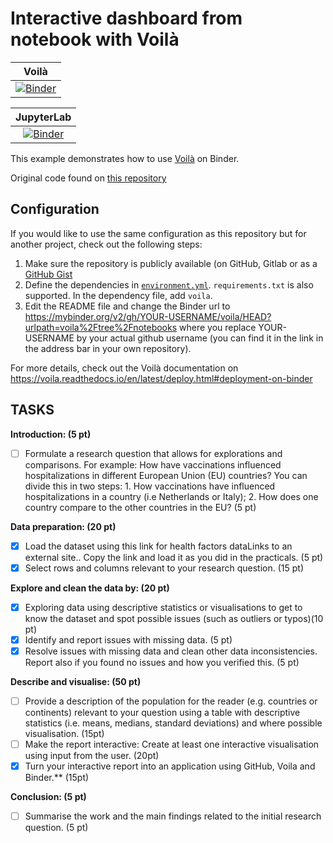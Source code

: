 # Interactive dashboard from notebook with Voilà


| Voilà |
| :---------------------: |
| [![Binder](https://mybinder.org/badge_logo.svg)](https://mybinder.org/v2/gh/Peiprjs/voila/HEAD?urlpath=voila%2Ftree%2Fnotebooks) |

| JupyterLab |
| :---------------------: |
| [![Binder](https://mybinder.org/badge_logo.svg)](https://mybinder.org/v2/gh/Peiprjs/voila/HEAD?urlpath=lab%2Ftree%2Fnotebooks) |


This example demonstrates how to use [Voilà](https://github.com/voila-dashboards/voila) on Binder.

Original code found on [this repository](https://github.com/binder-examples/voila)

## Configuration

If you would like to use the same configuration as this repository but for another project, check out the following steps:

1. Make sure the repository is publicly available (on GitHub, Gitlab or as a [GitHub Gist](https://gist.github.com)
2. Define the dependencies in [`environment.yml`](./environment.yml). `requirements.txt` is also supported. In the dependency file, add `voila`.
3. Edit the README file and change the Binder url to https://mybinder.org/v2/gh/YOUR-USERNAME/voila/HEAD?urlpath=voila%2Ftree%2Fnotebooks where you replace YOUR-USERNAME by your actual github username (you can find it in the link in the address bar in your own repository).

For more details, check out the Voilà documentation on https://voila.readthedocs.io/en/latest/deploy.html#deployment-on-binder

## TASKS
**Introduction: (5 pt)**
- [ ] Formulate a research question that allows for explorations and comparisons. For example: How have vaccinations influenced hospitalizations in different European Union (EU) countries? You can divide this in two steps: 1. How vaccinations have influenced hospitalizations in a country (i.e Netherlands or Italy); 2. How does one country compare to the other countries in the EU? (5 pt)

**Data preparation: (20 pt)**
- [X] Load the dataset using this link for health factors dataLinks to an external site.. Copy the link and load it as you did in the practicals. (5 pt)
- [X] Select rows and columns relevant to your research question. (15 pt)

**Explore and clean the data by: (20 pt)**
- [X] Exploring data using descriptive statistics or visualisations to get to know the dataset and spot possible issues (such as outliers or typos)(10 pt)
- [X] Identify and report issues with missing data. (5 pt)
- [X] Resolve issues with missing data and clean other data inconsistencies. Report also if you found no issues and how you verified this. (5 pt)

**Describe and visualise: (50 pt)**
- [ ] Provide a description of the population for the reader (e.g. countries or continents) relevant to your question using a table with descriptive statistics (i.e. means, medians, standard deviations) and where possible visualisation. (15pt)
- [ ] Make the report interactive: Create at least one interactive visualisation using input from the user. (20pt)
- [X] Turn your interactive report into an application using GitHub, Voila and Binder.** (15pt)

**Conclusion: (5 pt)**
- [ ] Summarise the work and the main findings related to the initial research question. (5 pt)
